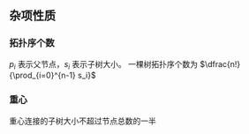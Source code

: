 ## 杂项性质
### 拓扑序个数
$p_i$ 表示父节点，$s_i$ 表示子树大小。
一棵树拓扑序个数为 $\dfrac{n!}{\prod_{i=0}^{n-1} s_i}$

### 重心
重心连接的子树大小不超过节点总数的一半